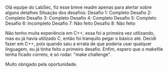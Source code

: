 Olá equipe do LabSec, fiz esse breve readm apenas para alertar sobre alguns detalhes
Situação dos desafios:
Desafio 1: Completo
Desafio 2: Completo
Desafio 3: Completo
Desafio 4: Completo
Desafio 5: Completo
Desafio 6: Incompleto
Desafio 7: Não feito
Desafio 8: Não feito

Não tenho muita experiência em C++, essa foi a primeira vez utilizando, mas eu já havia
utilizado C, então foi tranquilo pegar o básico até. Decidi fazer em C++, pois quando
saiu a errata de que poderia usar qualquer linguagem, eu já tinha feito o primeiro desafio.
Enfim, espero que o makefile tenha ficado correto, é só rodar: "make challenge<numerododesafio>".

Muito obrigado pela oportunidade.
